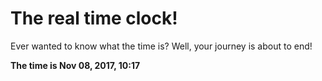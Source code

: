 # The real time clock!

Ever wanted to know what the time is? Well, your journey is about to end!

**The time is Nov 08, 2017, 10:17**